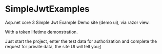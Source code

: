 # SimpleJwtExamples
Asp.net core 3 Simple Jwt Example Demo site (demo ui), via razor view. 

With a token lifetime demonstration.

Just start the project, enter the test data for authorization and complete the request for private data, the site UI will tell you;)
